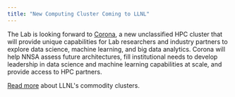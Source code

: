 ```yaml
---
title: "New Computing Cluster Coming to LLNL"
---
```


The Lab is looking forward to [Corona](https://www.llnl.gov/news/new-computing-cluster-coming-livermore), a new unclassified HPC cluster that will provide unique capabilities for Lab researchers and industry partners to explore data science, machine learning, and big data analytics. Corona will help NNSA assess future architectures, fill institutional needs to develop leadership in data science and machine learning capabilities at scale, and provide access to HPC partners.

[Read more](https://computation.llnl.gov/computers/commodity-clusters) about LLNL's commodity clusters.
